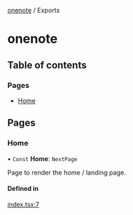 [onenote](README.md) / Exports

# onenote

## Table of contents

### Pages

- [Home](modules.md#home)

## Pages

### Home

• `Const` **Home**: `NextPage`

Page to render the home / landing page.

#### Defined in

[index.tsx:7](https://gitlab.com/ennovar1/OneNote/-/blob/14ecf27/pages/index.tsx#L7)
